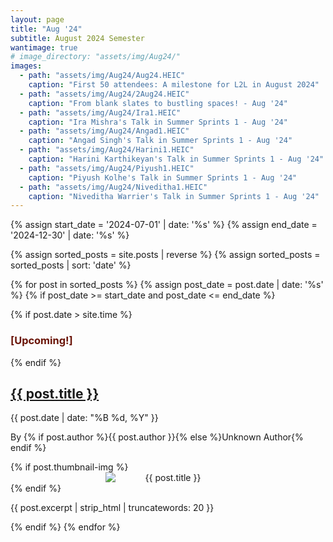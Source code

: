 ```yaml
---
layout: page
title: "Aug '24"
subtitle: August 2024 Semester
wantimage: true
# image_directory: "assets/img/Aug24/"
images:
  - path: "assets/img/Aug24/Aug24.HEIC"
    caption: "First 50 attendees: A milestone for L2L in August 2024"
  - path: "assets/img/Aug24/2Aug24.HEIC"
    caption: "From blank slates to bustling spaces! - Aug '24"
  - path: "assets/img/Aug24/Ira1.HEIC"
    caption: "Ira Mishra's Talk in Summer Sprints 1 - Aug '24"
  - path: "assets/img/Aug24/Angad1.HEIC"
    caption: "Angad Singh's Talk in Summer Sprints 1 - Aug '24"
  - path: "assets/img/Aug24/Harini1.HEIC"
    caption: "Harini Karthikeyan's Talk in Summer Sprints 1 - Aug '24"
  - path: "assets/img/Aug24/Piyush1.HEIC"
    caption: "Piyush Kolhe's Talk in Summer Sprints 1 - Aug '24"
  - path: "assets/img/Aug24/Niveditha1.HEIC"
    caption: "Niveditha Warrier's Talk in Summer Sprints 1 - Aug '24"
---
```


<div class="post-list">
  {% assign start_date = '2024-07-01' | date: '%s' %}
  {% assign end_date = '2024-12-30' | date: '%s' %}

  {% assign sorted_posts = site.posts | reverse %}
  {% assign sorted_posts = sorted_posts | sort: 'date' %}

  {% for post in sorted_posts %}
    {% assign post_date = post.date | date: '%s' %}
    {% if post_date >= start_date and post_date <= end_date %}
      <div class="post-box">
        {% if post.date > site.time %}
          <h3 class="blinking-text" style="color: rgb(106, 20, 7);">[Upcoming!]</h3>
        {% endif %}
        <h2><a href="{{ post.url }}">{{ post.title }}</a></h2>
        <p class="post-date">{{ post.date | date: "%B %d, %Y" }}</p>
        <p class="post-author">By {% if post.author %}{{ post.author }}{% else %}Unknown Author{% endif %}</p>
        {% if post.thumbnail-img %}
        <div class="post-thumbnail" style="text-align: center;">
          <img src="{{ post.thumbnail-img | relative_url }}" alt="{{ post.title }}"
         style="max-width: 200px; height: auto; display: block; margin: 0 auto;">
        </div>
        {% endif %}
        <p class="post-excerpt">{{ post.excerpt | strip_html | truncatewords: 20 }}</p>
      </div>
    {% endif %}
  {% endfor %}
</div>
